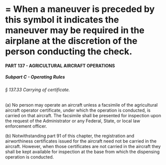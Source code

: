 
# = When a maneuver is preceded by this symbol it indicates the maneuver may be required in the airplane at the discretion of the person conducting the check.
#### PART 137 - AGRICULTURAL AIRCRAFT OPERATIONS
##### Subpart C - Operating Rules
###### § 137.33 Carrying of certificate.

(a) No person may operate an aircraft unless a facsimile of the agricultural aircraft operator certificate, under which the operation is conducted, is carried on that aircraft. The facsimile shall be presented for inspection upon the request of the Administrator or any Federal, State, or local law enforcement officer.

(b) Notwithstanding part 91 of this chapter, the registration and airworthiness certificates issued for the aircraft need not be carried in the aircraft. However, when those certificates are not carried in the aircraft they shall be kept available for inspection at the base from which the dispensing operation is conducted.
